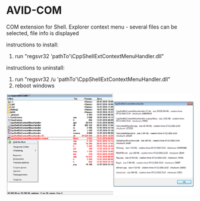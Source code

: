 # AVID-COM
COM extension for Shell. Explorer context menu - several files can be selected, file info is displayed

instructions to install:
1) run "regsvr32 'pathTo'\CppShellExtContextMenuHandler.dll"

instructions to uninstall:
1) run "regsvr32 /u 'pathTo'\CppShellExtContextMenuHandler.dll"
2) reboot windows

![](thumbnail.png)
